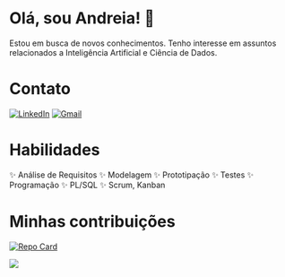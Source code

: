 # Olá, sou Andreia! 👋 
  Estou em busca de novos conhecimentos. Tenho interesse em assuntos relacionados a Inteligência Artificial e Ciência de Dados.
  
# Contato

[![LinkedIn](https://img.shields.io/badge/LinkedIn-0077B5?style=for-the-badge&logo=linkedin&logoColor=white)](https://www.linkedin.com/in/asbti/)
[![Gmail](https://img.shields.io/badge/Gmail-333333?style=for-the-badge&logo=gmail&logoColor=red)](mailto:asborges.ti@gmail.com)

# Habilidades
 :sparkles: Análise de Requisitos
 :sparkles: Modelagem
 :sparkles: Prototipação
 :sparkles: Testes
 :sparkles: Programação
:sparkles: PL/SQL
 :sparkles: Scrum, Kanban



  # Minhas contribuições
[![Repo Card](https://github-readme-stats.vercel.app/api/pin/?username=CrislayneSoares&repo=dio-lab-open-source&bg_color=FFFACD&border_color=30A3DC&show_icons=true&icon_color=30A3DC&title_color=E94D5F&text_color=30A3DC)](https://github.com/asbti/dio-lab-open-source/new/feat/community/asbti/community)

  ![](https://komarev.com/ghpvc/?username=asbti&color=20B2AA)

